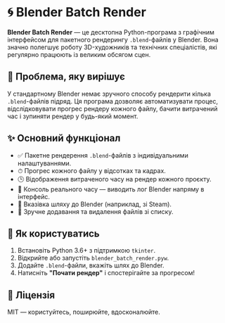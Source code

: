 # 🌀 Blender Batch Render

**Blender Batch Render** — це десктопна Python-програма з графічним інтерфейсом для пакетного рендерингу `.blend`-файлів у Blender. Вона значно полегшує роботу 3D-художників та технічних спеціалістів, які регулярно працюють із великим обсягом сцен.

## 🔧 Проблема, яку вирішує

У стандартному Blender немає зручного способу рендерити кілька `.blend`-файлів підряд. Ця програма дозволяє автоматизувати процес, відслідковувати прогрес рендеру кожного файлу, бачити витрачений час і зупиняти рендер у будь-який момент.

## ✨ Основний функціонал

- ✅ Пакетне рендерення `.blend`-файлів з індивідуальними налаштуваннями.
- ⏱ Прогрес кожного файлу у відсотках та кадрах.
- 🕒 Відображення витраченого часу на рендер кожного проєкту.
- 💬 Консоль реального часу — виводить лог Blender напряму в інтерфейс.
- 🔎 Вказівка шляху до Blender (наприклад, зі Steam).
- 📂 Зручне додавання та видалення файлів зі списку.

## 🚀 Як користуватись

1. Встановіть Python 3.6+ з підтримкою `tkinter`.
2. Відкрийте або запустіть `blender_batch_render.pyw`.
3. Додайте `.blend`-файли, вкажіть шлях до Blender.
4. Натисніть **"Почати рендер"** і спостерігайте за прогресом!

## 📄 Ліцензія

MIT — користуйтесь, поширюйте, вдосконалюйте.
